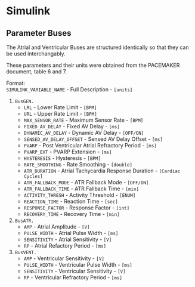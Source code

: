 # Simulink

## Parameter Buses
The Atrial and Ventricular Buses are structured identically so that they can be used interchangably.

These parameters and their units were obtained from the PACEMAKER document, table 6 and 7.

Format:<br>
```SIMULINK_VARIABLE_NAME``` - Full Description - ```[units]```

1. ```BusGEN.```
    - ```LRL``` - Lower Rate Limit - ```[BPM]```
    - ```URL``` - Upper Rate Limit - ```[BPM]```
    - ```MAX_SENSOR_RATE``` - Maximum Sensor Rate - ```[BPM]```
    - ```FIXED_AV_DELAY``` - Fixed AV Delay - ```[ms]```
    - ```DYNAMIC_AV_DELAY``` - Dynamic AV Delay - ```[OFF/ON]```
    - ```SENSED_AV_DELAY_OFFSET``` - Sensed AV Delay Offset - ```[ms]```
    - ```PVARP``` - Post Ventricular Atrial Refractory Period - ```[ms]```
    - ```PVARP_EXT``` - PVARP Extension - ```[ms]```
    - ```HYSTERESIS``` - Hysteresis - ```[BPM]```
    - ```RATE_SMOOTHING``` - Rate Smoothing - ```[double]```
    - ```ATR_DURATION``` - Atrial Tachycardia Response Duration - ```[Cardiac Cycles]```
    - ```ATR_FALLBACK_MODE``` - ATR Fallback Mode - ```[OFF/ON]```
    - ```ATR_FALLBACK_TIME``` - ATR Fallback Time - ```[min]```
    - ```ACTIVITY_THRESH``` - Activity Threshold - ```[ENUM]```
    - ```REACTION_TIME``` - Reaction Time - ```[sec]```
    - ```RESPONSE_FACTOR``` - Response Factor - ```[int]```
    - ```RECOVERY_TIME``` - Recovery Time - ```[min]```
2. ```BusATR.```
    - ```AMP``` - Atrial Amplitude - ```[V]```
    - ```PULSE_WIDTH``` - Atrial Pulse Width - ```[ms]```
    - ```SENSITIVITY``` - Atrial Sensitivity - ```[V]```
    - ```RP``` - Atrial Refactory Period - ```[ms]```
3. ```BusVENT.```
    - ```AMP``` - Ventricular Sensitivity - ```[V]```
    - ```PULSE_WIDTH``` - Ventricular Pulse Width - ```[ms]```
    - ```SENSITIVITY``` - Ventricular Sensitivity - ```[V]```
    - ```RP``` - Ventricular Refractory Period - ```[ms]```